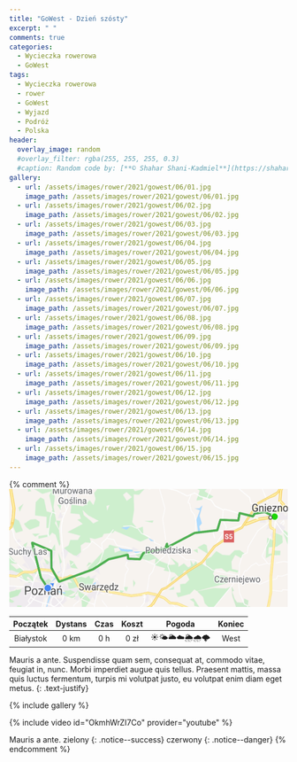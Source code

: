 ```yaml
---
title: "GoWest - Dzień szósty"
excerpt: " "
comments: true
categories:
  - Wycieczka rowerowa
  - GoWest
tags:
  - Wycieczka rowerowa
  - rower
  - GoWest
  - Wyjazd
  - Podróż
  - Polska
header:
  overlay_image: random
  #overlay_filter: rgba(255, 255, 255, 0.3)
  #caption: Random code by: [**© Shahar Shani-Kadmiel**](https://shaharkadmiel.github.io)"
gallery:
  - url: /assets/images/rower/2021/gowest/06/01.jpg
    image_path: /assets/images/rower/2021/gowest/06/01.jpg        
  - url: /assets/images/rower/2021/gowest/06/02.jpg
    image_path: /assets/images/rower/2021/gowest/06/02.jpg        
  - url: /assets/images/rower/2021/gowest/06/03.jpg
    image_path: /assets/images/rower/2021/gowest/06/03.jpg        
  - url: /assets/images/rower/2021/gowest/06/04.jpg
    image_path: /assets/images/rower/2021/gowest/06/04.jpg        
  - url: /assets/images/rower/2021/gowest/06/05.jpg
    image_path: /assets/images/rower/2021/gowest/06/05.jpg        
  - url: /assets/images/rower/2021/gowest/06/06.jpg
    image_path: /assets/images/rower/2021/gowest/06/06.jpg        
  - url: /assets/images/rower/2021/gowest/06/07.jpg
    image_path: /assets/images/rower/2021/gowest/06/07.jpg        
  - url: /assets/images/rower/2021/gowest/06/08.jpg
    image_path: /assets/images/rower/2021/gowest/06/08.jpg        
  - url: /assets/images/rower/2021/gowest/06/09.jpg
    image_path: /assets/images/rower/2021/gowest/06/09.jpg        
  - url: /assets/images/rower/2021/gowest/06/10.jpg
    image_path: /assets/images/rower/2021/gowest/06/10.jpg        
  - url: /assets/images/rower/2021/gowest/06/11.jpg
    image_path: /assets/images/rower/2021/gowest/06/11.jpg        
  - url: /assets/images/rower/2021/gowest/06/12.jpg
    image_path: /assets/images/rower/2021/gowest/06/12.jpg        
  - url: /assets/images/rower/2021/gowest/06/13.jpg
    image_path: /assets/images/rower/2021/gowest/06/13.jpg        
  - url: /assets/images/rower/2021/gowest/06/14.jpg
    image_path: /assets/images/rower/2021/gowest/06/14.jpg        
  - url: /assets/images/rower/2021/gowest/06/15.jpg
    image_path: /assets/images/rower/2021/gowest/06/15.jpg         
---
```

{% comment %} 
![mapka](/assets/images/rower/2021/gowest/06/mapka.png)

|Początek|Dystans|Czas|Koszt|Pogoda|Koniec|
|:---:|:---:|:---:|:---:|:---:|:---:|
|Białystok|0 km|0 h|0 zł|☀️🌤️🌥️☁️🌦️🌧️🌩️|West| 

Mauris a ante. Suspendisse quam sem, consequat at, commodo vitae, feugiat in, nunc. Morbi imperdiet augue quis tellus. Praesent mattis, massa quis luctus fermentum, turpis mi volutpat justo, eu volutpat enim diam eget metus.
{: .text-justify}

<!-- {% include gallery caption="Najciekawsze zdjęcia z dzisiejszego dnia" %} -->

{% include gallery %}

{% include video id="OkmhWrZI7Co" provider="youtube" %}

Mauris a ante.
zielony
{: .notice--success}
czerwony
{: .notice--danger}
{% endcomment %}
